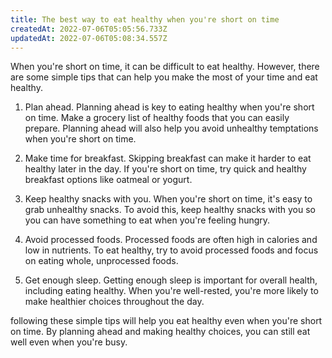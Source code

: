 ```yaml
---
title: The best way to eat healthy when you're short on time
createdAt: 2022-07-06T05:05:56.733Z
updatedAt: 2022-07-06T05:08:34.557Z
---
```


When you're short on time, it can be difficult to eat healthy. However, there are some simple tips that can help you make the most of your time and eat healthy.

1. Plan ahead. Planning ahead is key to eating healthy when you're short on time. Make a grocery list of healthy foods that you can easily prepare. Planning ahead will also help you avoid unhealthy temptations when you're short on time.

2. Make time for breakfast. Skipping breakfast can make it harder to eat healthy later in the day. If you're short on time, try quick and healthy breakfast options like oatmeal or yogurt.

3. Keep healthy snacks with you. When you're short on time, it's easy to grab unhealthy snacks. To avoid this, keep healthy snacks with you so you can have something to eat when you're feeling hungry.

4. Avoid processed foods. Processed foods are often high in calories and low in nutrients. To eat healthy, try to avoid processed foods and focus on eating whole, unprocessed foods.

5. Get enough sleep. Getting enough sleep is important for overall health, including eating healthy. When you're well-rested, you're more likely to make healthier choices throughout the day.

 following these simple tips will help you eat healthy even when you're short on time. By planning ahead and making healthy choices, you can still eat well even when you're busy.
